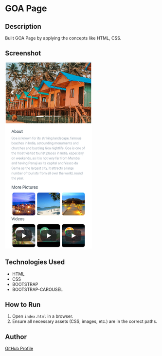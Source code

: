# GOA Page

## Description
Built GOA Page by applying the concepts like HTML, CSS.

## Screenshot
![Project Screenshot](screenshot.png)

## Technologies Used
- HTML
- CSS
- BOOTSTRAP
- BOOTSTRAP-CAROUSEL

## How to Run
1. Open `index.html` in a browser.
2. Ensure all necessary assets (CSS, images, etc.) are in the correct paths.

## Author
[GitHub Profile](https://github.com/TRINITY2498)
